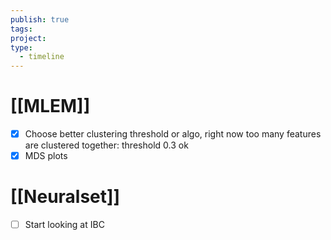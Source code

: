 ```yaml
---
publish: true
tags: 
project: 
type:
  - timeline
---
```

# [[MLEM]]
- [x] Choose better clustering threshold or algo, right now too many features are clustered together: threshold 0.3 ok
- [x] MDS plots
# [[Neuralset]]
- [ ] Start looking at IBC